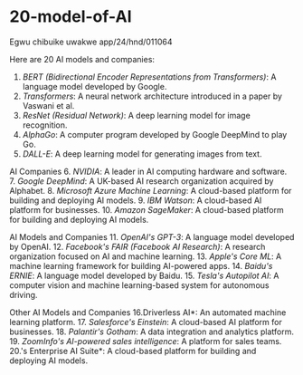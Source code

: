 # 20-model-of-AI
Egwu chibuike uwakwe 
app/24/hnd/011064

Here are 20 AI models and companies:
1. *BERT (Bidirectional Encoder Representations from Transformers)*: A language model developed by Google.
2. *Transformers*: A neural network architecture introduced in a paper by Vaswani et al.
3. *ResNet (Residual Network)*: A deep learning model for image recognition.
4. *AlphaGo*: A computer program developed by Google DeepMind to play Go.
5. *DALL-E*: A deep learning model for generating images from text.

AI Companies
6. *NVIDIA*: A leader in AI computing hardware and software.
7. *Google DeepMind*: A UK-based AI research organization acquired by Alphabet.
8. *Microsoft Azure Machine Learning*: A cloud-based platform for building and deploying AI models.
9. *IBM Watson*: A cloud-based AI platform for businesses.
10. *Amazon SageMaker*: A cloud-based platform for building and deploying AI models.

AI Models and Companies
11. *OpenAI's GPT-3*: A language model developed by OpenAI.
12. *Facebook's FAIR (Facebook AI Research)*: A research organization focused on AI and machine learning.
13. *Apple's Core ML*: A machine learning framework for building AI-powered apps.
14. *Baidu's ERNIE*: A language model developed by Baidu.
15. *Tesla's Autopilot AI*: A computer vision and machine learning-based system for autonomous driving.

Other AI Models and Companies
16.Driverless AI*: An automated machine learning platform.
17. *Salesforce's Einstein*: A cloud-based AI platform for businesses.
18. *Palantir's Gotham*: A data integration and analytics platform.
19. *ZoomInfo's AI-powered sales intelligence*: A platform for sales teams.
20.'s Enterprise AI Suite*: A cloud-based platform for building and deploying AI models.
